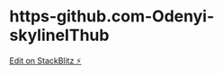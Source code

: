 # https-github.com-Odenyi-skylineIThub

[Edit on StackBlitz ⚡️](https://stackblitz.com/edit/js-k4mdjt)